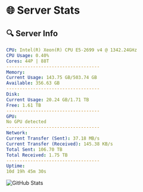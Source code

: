 # 🌐 Server Stats
## 🔍 Server Info
```yaml
CPU: Intel(R) Xeon(R) CPU E5-2699 v4 @ 1342.24GHz
CPU Usage: 0.40%
Cores: 44P | 88T
-----------------------------------
Memory:
Current Usage: 143.75 GB/503.74 GB
Available: 356.63 GB
-----------------------------------
Disk:
Current Usage: 20.24 GB/1.71 TB
Free: 1.61 TB
-----------------------------------
GPU:
No GPU detected
-----------------------------------
Network:
Current Transfer (Sent): 37.18 MB/s
Current Transfer (Received): 145.38 KB/s
Total Sent: 106.70 TB
Total Received: 1.75 TB
-----------------------------------
Uptime:
10d 19h 45m 30s
```
![GitHub Stats](https://img.shields.io/badge/Updated-2025-02-18_18:28:48-blue)